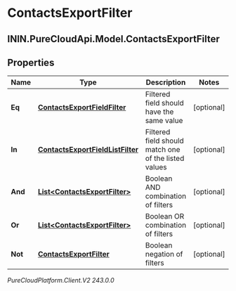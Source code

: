 # ContactsExportFilter

## ININ.PureCloudApi.Model.ContactsExportFilter

## Properties

|Name | Type | Description | Notes|
|------------ | ------------- | ------------- | -------------|
| **Eq** | [**ContactsExportFieldFilter**](ContactsExportFieldFilter) | Filtered field should have the same value | [optional] |
| **In** | [**ContactsExportFieldListFilter**](ContactsExportFieldListFilter) | Filtered field should match one of the listed values | [optional] |
| **And** | [**List&lt;ContactsExportFilter&gt;**](ContactsExportFilter) | Boolean AND combination of filters | [optional] |
| **Or** | [**List&lt;ContactsExportFilter&gt;**](ContactsExportFilter) | Boolean OR combination of filters | [optional] |
| **Not** | [**ContactsExportFilter**](ContactsExportFilter) | Boolean negation of filters | [optional] |



_PureCloudPlatform.Client.V2 243.0.0_
